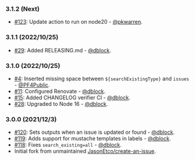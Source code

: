 ### 3.1.2 (Next)

* [#123](https://github.com/dblock/create-a-github-issue/pull/123): Update action to run on node20 - [@pkwarren](https://github.com/pkwarren).

### 3.1.1 (2022/10/25)

* [#29](https://github.com/dblock/create-a-github-issue/pull/29): Added RELEASING.md - [@dblock](https://github.com/dblock).

### 3.1.0 (2022/10/25)

* [#4](https://github.com/dblock/create-a-github-issue/pull/4): Inserted missing space between `${searchExistingType}` and `issues` - [@PF4Public](https://github.com/PF4Public).
* [#11](https://github.com/dblock/create-a-github-issue/pull/11): Configured Renovate - [@dblock](https://github.com/dblock).
* [#15](https://github.com/dblock/create-a-github-issue/pull/15): Added CHANGELOG verifier CI - [@dblock](https://github.com/dblock).
* [#28](https://github.com/dblock/create-a-github-issue/pull/28): Upgraded to Node 16 - [@dblock](https://github.com/dblock).

### 3.0.0 (2021/12/3)

* [#120](https://github.com/JasonEtco/create-an-issue/pull/120): Sets outputs when an issue is updated or found - [@dblock](https://github.com/dblock).
* [#119](https://github.com/JasonEtco/create-an-issue/pull/119): Adds support for mustache templates in labels - [@dblock](https://github.com/dblock).
* [#118](https://github.com/JasonEtco/create-an-issue/pull/118): Fixes `search_existing=all` - [@dblock](https://github.com/dblock).
* Initial fork from unmaintained [JasonEtco/create-an-issue](https://github.com/JasonEtco/create-an-issue).

